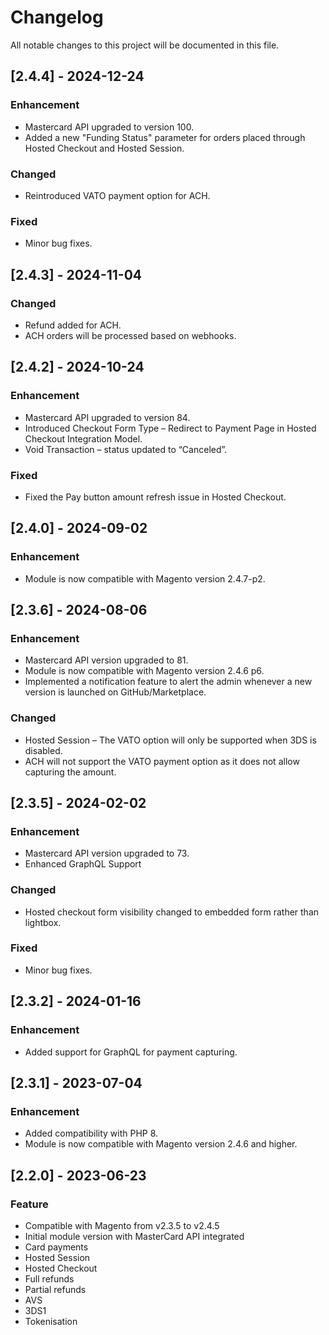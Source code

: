 # Changelog
All notable changes to this project will be documented in this file.

## [2.4.4] - 2024-12-24
### Enhancement
- Mastercard API upgraded to version 100.
- Added a new "Funding Status" parameter for orders placed through Hosted Checkout and Hosted Session.
### Changed
- Reintroduced VATO payment option for ACH.
### Fixed
- Minor bug fixes.

## [2.4.3] - 2024-11-04
### Changed
- Refund added for ACH.
- ACH orders will be processed based on webhooks.

## [2.4.2] - 2024-10-24
### Enhancement
- Mastercard API upgraded to version 84.
- Introduced Checkout Form Type – Redirect to Payment Page in Hosted Checkout Integration Model.
- Void Transaction – status updated to “Canceled”.
### Fixed
- Fixed the Pay button amount refresh issue in Hosted Checkout.

## [2.4.0] - 2024-09-02
### Enhancement
- Module is now compatible with Magento version 2.4.7-p2.

## [2.3.6] - 2024-08-06
### Enhancement
- Mastercard API version upgraded to 81.
- Module is now compatible with Magento version 2.4.6 p6.
- Implemented a notification feature to alert the admin whenever a new version is launched on GitHub/Marketplace.
### Changed
- Hosted Session – The VATO option will only be supported when 3DS is disabled.
-  ACH will not support the VATO payment option as it does not allow capturing the amount.

## [2.3.5] - 2024-02-02
### Enhancement
- Mastercard API version upgraded to 73.
- Enhanced GraphQL Support
### Changed
- Hosted checkout form visibility changed to embedded form rather than lightbox.
### Fixed
- Minor bug fixes.

## [2.3.2] - 2024-01-16
### Enhancement
- Added support for GraphQL for payment capturing.

## [2.3.1] - 2023-07-04
### Enhancement
- Added compatibility with PHP 8.
- Module is now compatible with Magento version 2.4.6 and higher.

## [2.2.0] - 2023-06-23
### Feature
- Compatible with Magento from v2.3.5 to v2.4.5
- Initial module version with MasterCard API integrated
- Card payments
- Hosted Session
- Hosted Checkout
- Full refunds
- Partial refunds
- AVS
- 3DS1
- Tokenisation
